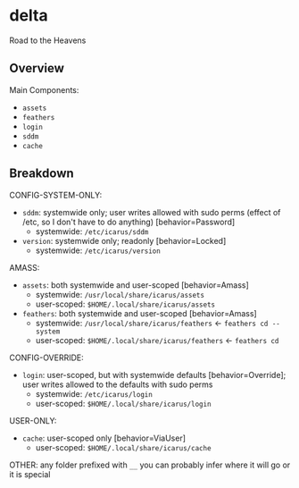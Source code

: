 # delta

Road to the Heavens

## Overview

Main Components:
- `assets`
- `feathers`
- `login`
- `sddm`
- `cache`

## Breakdown

CONFIG-SYSTEM-ONLY:
- `sddm`:  systemwide only; user writes allowed with sudo perms (effect of /etc, so I don't have to do anything) [behavior=Password]
  - systemwide: `/etc/icarus/sddm`
- `version`: systemwide only; readonly [behavior=Locked]
  - systemwide: `/etc/icarus/version`

AMASS:
- `assets`: both systemwide and user-scoped  [behavior=Amass]
  - systemwide: `/usr/local/share/icarus/assets`
  - user-scoped: `$HOME/.local/share/icarus/assets`
- `feathers`: both systemwide and user-scoped [behavior=Amass]
  - systemwide: `/usr/local/share/icarus/feathers`   <- `feathers cd --system`
  - user-scoped: `$HOME/.local/share/icarus/feathers` <- `feathers cd`

CONFIG-OVERRIDE:
- `login`: user-scoped, but with systemwide defaults [behavior=Override]; user writes allowed to the defaults with sudo perms
  - systemwide: `/etc/icarus/login`
  - user-scoped: `$HOME/.local/share/icarus/login`

USER-ONLY:
- `cache`: user-scoped only [behavior=ViaUser]
  - user-scoped: `$HOME/.local/share/icarus/cache`

OTHER: any folder prefixed with `__` you can probably infer where it will go or it is special
